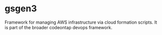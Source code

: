 # gsgen3
Framework for managing AWS infrastructure via cloud formation scripts. It is part of the broader codeontap devops framework.

